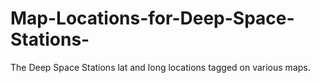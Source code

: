 # Map-Locations-for-Deep-Space-Stations-
The Deep Space Stations lat and long locations tagged on various maps.
